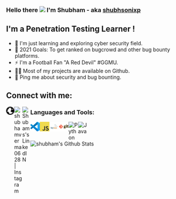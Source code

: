 ### Hello there <img src="https://media.giphy.com/media/hvRJCLFzcasrR4ia7z/giphy.gif" width="25px"> I'm Shubham - aka [shubhsonixp][website] 
## I'm a Penetration Testing Learner !
- 🌱 I'm just learning and exploring cyber security field. 
- 🥅 2021 Goals: To get ranked on bugcrowd and other bug bounty platforms.
- ⚡ I'm a Football Fan "A Red Devil" #GGMU.
- 👨‍💻 Most of my projects are available on Github.
- 💬 Ping me about security and bug bounting. 

## Connect with me:

[<img align="left" alt="Github" width="22px" src="https://raw.githubusercontent.com/iconic/open-iconic/master/svg/globe.svg" />][website]

[<img align="left" alt="shubhamverma0628 | Instagram" width="22px" src="https://cdn.jsdelivr.net/npm/simple-icons@v3/icons/instagram.svg" />][instagram]

<a target="_blank" href="https://www.linkedin.com/in/shubhamverma0628/">
  <img align="left" alt="Shubams's LinkedIN" width="22px" src="https://raw.githubusercontent.com/peterthehan/peterthehan/master/assets/linkedin.svg" />
</a>

### Languages and Tools:

<img align="left" alt="Visual Studio Code" width="26px" src="https://raw.githubusercontent.com/github/explore/80688e429a7d4ef2fca1e82350fe8e3517d3494d/topics/visual-studio-code/visual-studio-code.png" />
<img align="left" alt="JavaScript" width="26px" src="https://raw.githubusercontent.com/github/explore/80688e429a7d4ef2fca1e82350fe8e3517d3494d/topics/javascript/javascript.png" />
<img align="left" alt="MySQL" width="26px" src="https://raw.githubusercontent.com/github/explore/80688e429a7d4ef2fca1e82350fe8e3517d3494d/topics/mysql/mysql.png" />
<img align="left" alt="Git" width="26px" src="https://raw.githubusercontent.com/github/explore/80688e429a7d4ef2fca1e82350fe8e3517d3494d/topics/git/git.png" />
<img align="left" alt="Python" width="26px" src="https://user-images.githubusercontent.com/65407916/90123936-38187980-dd7d-11ea-904d-68d91a47170f.jpg" />
<img align="left" alt="Java" width="26px" src="https://1000logos.net/java-logo/" />

<br />
<br />
<br />

<img align="left" alt="shubham's Github Stats" src="https://github-readme-stats.vercel.app/api?username=shubhsonixp&show_icons=true&hide_border=true&theme=tokyonight" />

[website]: https://github.com/shubhsonixp
[instagram]: https://www.instagram.com/shubhamverma0628/
